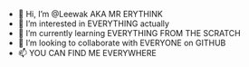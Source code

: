 - 👋 Hi, I’m @Leewak AKA MR ERYTHINK
- 👀 I’m interested in EVERYTHING actually
- 🌱 I’m currently learning EVERYTHING FROM THE SCRATCH
- 💞️ I’m looking to collaborate with EVERYONE on GITHUB
- 📫 YOU CAN FIND ME EVERYWHERE

<!---
Leewak/Leewak is a ✨ special ✨ repository because its `README.md` (this file) appears on your GitHub profile.
You can click the Preview link to take a look at your changes.
--->
